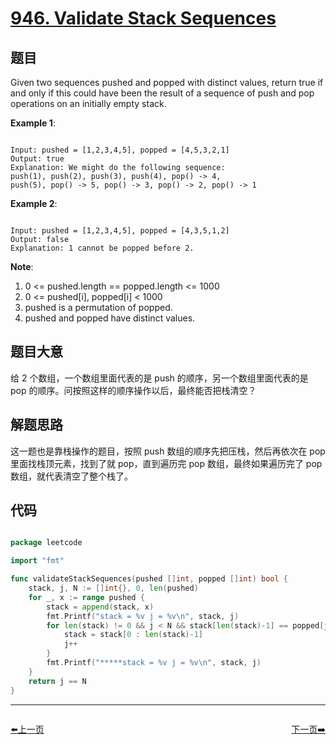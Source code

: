 # [946. Validate Stack Sequences](https://leetcode.com/problems/validate-stack-sequences/)

## 题目

Given two sequences pushed and popped with distinct values, return true if and only if this could have been the result of a sequence of push and pop operations on an initially empty stack.

 

**Example 1**:

```

Input: pushed = [1,2,3,4,5], popped = [4,5,3,2,1]
Output: true
Explanation: We might do the following sequence:
push(1), push(2), push(3), push(4), pop() -> 4,
push(5), pop() -> 5, pop() -> 3, pop() -> 2, pop() -> 1

```

**Example 2**:

```

Input: pushed = [1,2,3,4,5], popped = [4,3,5,1,2]
Output: false
Explanation: 1 cannot be popped before 2.

```

**Note**:

1. 0 <= pushed.length == popped.length <= 1000
2. 0 <= pushed[i], popped[i] < 1000
3. pushed is a permutation of popped.
4. pushed and popped have distinct values.

## 题目大意

给 2 个数组，一个数组里面代表的是 push 的顺序，另一个数组里面代表的是 pop 的顺序。问按照这样的顺序操作以后，最终能否把栈清空？

## 解题思路

这一题也是靠栈操作的题目，按照 push 数组的顺序先把压栈，然后再依次在 pop 里面找栈顶元素，找到了就 pop，直到遍历完 pop 数组，最终如果遍历完了 pop 数组，就代表清空了整个栈了。

## 代码

```go

package leetcode

import "fmt"

func validateStackSequences(pushed []int, popped []int) bool {
	stack, j, N := []int{}, 0, len(pushed)
	for _, x := range pushed {
		stack = append(stack, x)
		fmt.Printf("stack = %v j = %v\n", stack, j)
		for len(stack) != 0 && j < N && stack[len(stack)-1] == popped[j] {
			stack = stack[0 : len(stack)-1]
			j++
		}
		fmt.Printf("*****stack = %v j = %v\n", stack, j)
	}
	return j == N
}

```
----------------------------------------------
<div style="display: flex;justify-content: space-between;align-items: center;">
<p><a href="https://books.halfrost.com/leetcode/ChapterFour/0942.DI-String-Match/">⬅️上一页</a></p>
<p><a href="https://books.halfrost.com/leetcode/ChapterFour/0947.Most-Stones-Removed-with-Same-Row-or-Column/">下一页➡️</a></p>
</div>

